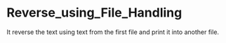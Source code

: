 # Reverse_using_File_Handling
It reverse the text using text from the first file and print it into another file. 
